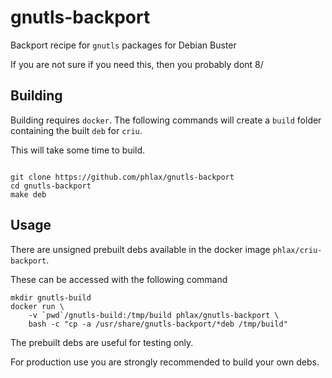 # gnutls-backport

Backport recipe for `gnutls` packages for Debian Buster

If you are not sure if you need this, then you probably dont 8/

## Building

Building requires `docker`. The following commands will create a `build` folder containing the built `deb` for `criu`.

This will take some time to build.

```

git clone https://github.com/phlax/gnutls-backport
cd gnutls-backport
make deb

```

## Usage

There are unsigned prebuilt debs available in the docker image `phlax/criu-backport`.

These can be accessed with the following command

```
mkdir gnutls-build
docker run \
	-v `pwd`/gnutls-build:/tmp/build phlax/gnutls-backport \
	bash -c "cp -a /usr/share/gnutls-backport/*deb /tmp/build"

```

The prebuilt debs are useful for testing only.

For production use you are strongly recommended to build your own debs.
